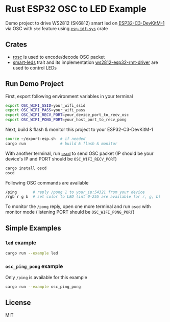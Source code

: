 
# Rust ESP32 OSC to LED Example

Demo project to drive WS2812 (SK6812) smart led on [ESP32-C3-DevKitM-1](https://docs.espressif.com/projects/esp-idf/en/latest/esp32c3/hw-reference/esp32c3/user-guide-devkitm-1.html#hardware-reference) via OSC with `std` feature using [`esp-idf-sys`](https://crates.io/crates/esp-idf-sys) crate

## Crates

- [rosc](https://crates.io/crates/rosc) is used to encode/decode OSC packet
- [smart-leds](https://crates.io/crates/smart-leds) trait and its implementation [ws2812-esp32-rmt-driver](https://crates.io/crates/ws2812-esp32-rmt-driver) are used to control LEDs

## Run Demo Project

First, export following environment variables in your terminal

```bash
export OSC_WIFI_SSID=your_wifi_ssid
export OSC_WIFI_PASS=your_wifi_pass
export OSC_WIFI_RECV_PORT=your_device_port_to_recv_osc
export OSC_WIFI_PONG_PORT=your_host_port_to_recv_pong
```

Next, build & flash & monitor this project to your ESP32-C3-DevKitM-1

```bash
source ~/export-esp.sh  # if needed
cargo run               # build & flash & monitor
```

With another terminal, run [`oscd`](https://crates.io/crates/oscd) to send OSC packet (IP should be your device's IP and PORT should be `OSC_WIFI_RECV_PORT`)

```bash
cargo install oscd
oscd
```

Following OSC commands are available

```bash
/ping       # reply /pong 1 to your_ip:54321 from your device
/rgb r g b  # set color to LED (int 0-255 are available for r, g, b)
```

To monitor the `/pong` reply, open one more terminal and run `oscd` with monitor mode (listening PORT should be `OSC_WIFI_PONG_PORT`)

## Simple Examples

### `led` example

```bash
cargo run --example led
```

### `osc_ping_pong` example

Only `/ping` is available for this example

```bash
cargo run --example osc_ping_pong
```

## License

MIT
